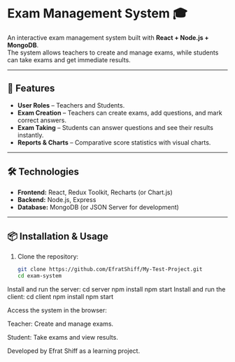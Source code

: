# Exam Management System 🎓  

An interactive exam management system built with **React + Node.js + MongoDB**.  
The system allows teachers to create and manage exams, while students can take exams and get immediate results.  

---

## 🚀 Features
- **User Roles** – Teachers and Students.  
- **Exam Creation** – Teachers can create exams, add questions, and mark correct answers.  
- **Exam Taking** – Students can answer questions and see their results instantly.  
- **Reports & Charts** – Comparative score statistics with visual charts.  

---

## 🛠 Technologies
- **Frontend:** React, Redux Toolkit, Recharts (or Chart.js)  
- **Backend:** Node.js, Express  
- **Database:** MongoDB (or JSON Server for development)  

---

## 📦 Installation & Usage
1. Clone the repository:
   ```bash
   git clone https://github.com/EfratShiff/My-Test-Project.git
   cd exam-system
Install and run the server:
cd server
npm install
npm start
Install and run the client:
cd client
npm install
npm start


Access the system in the browser:

Teacher: Create and manage exams.

Student: Take exams and view results.

Developed by Efrat Shiff as a learning project.
